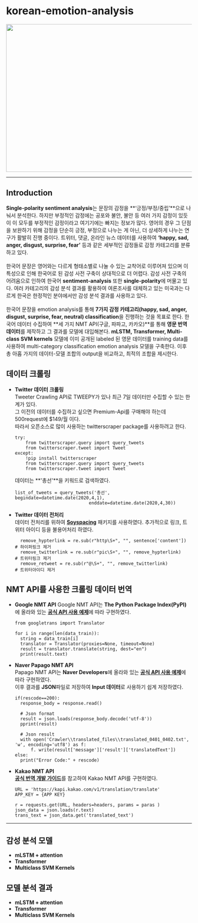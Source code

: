 # korean-emotion-analysis
<div align="center">
  <img src="https://user-images.githubusercontent.com/38775259/81778498-f2ee6c80-952d-11ea-91f3-347ce1ffcadd.jpg" width="600", height="400"></img>
</div>

--------------
## Introduction
**Single-polarity sentiment analysis**는 문장의 감정을 **‘긍정/부정/중립’**으로 나눠서 분석한다. 
하지만 부정적인 감정에는 공포와 불안, 불안 등 여러 가지 감정이 있듯이 이 모두를 부정적인 감정이라고 여기기에는 빠지는 정보가 많다. 
영어의 경우 그 단점을 보완하기 위해 감정을 단순히 긍정, 부정으로 나누는 게 아닌, 더 상세하게 나누는 연구가 활발히 진행 중이다. 
트위터, 댓글, 온라인 뉴스 데이터를 사용하여 **‘happy, sad, anger, disgust, surprise, fear’** 등과 같은 세부적인 감정들로 감정 카테고리를 분류하고 있다.
<br><br>
한국어 문장은 영어와는 다르게 형태소별로 나눌 수 있는 교착어로 이루어져 있으며 이 특성으로 인해 한국어로 된 감성 사전 구축이 상대적으로 더 어렵다.
감성 사전 구축의 어려움으로 인하여 한국어 **sentiment-analysis** 또한 **single-polarity**에 머물고 있다. 
여러 카테고리의 감성 분석 결과를 활용하여 여론조사를 대체하고 있는 미국과는 다르게 한국은 한정적인 분야에서만 감성 분석 결과를 사용하고 있다. 
<br><br>
한국어 문장을 emotion analysis를 통해 **7가지 감정 카테고리(happy, sad, anger, disgust, surprise, fear, neutral) classification**을 진행하는 것을 목표로 한다. 
한국어 데이터 수집하여 **세 가지 NMT API(구글, 파파고, 카카오)**를 통해 **영문 번역 데이터**를 제작하고 그 결과를 모델에 대입해본다. 
**mLSTM, Transformer, Multi-class SVM kernels** 모델에 이미 공개된 labeled 된 영문 데이터를 training data를 사용하여 multi-category classification emotion analysis 모델을 구축한다.
이후 총 아홉 가지의 데이터-모델 조합의 output을 비교하고, 최적의 조합을 제시한다.

## 데이터 크롤링
- **Twitter 데이터 크롤링**<br>
    Tweeter Crawling API로 TWEEPY가 있나 최근 7일 데이터만 수집할 수 있는 한계가 있다.<br>
    그 이전의 데이터를 수집하고 싶으면 Premium-Api를 구매해야 하는데 500request에 $149/월 이다.<br>
    따라서 오픈소스로 많이 사용하는 twitterscraper package를 사용하려고 한다.
    ```
    try:
        from twitterscraper.query import query_tweets
        from twitterscraper.tweet import Tweet
    except:
        !pip install twitterscraper
        from twitterscraper.query import query_tweets
        from twitterscraper.tweet import Tweet
    ```
    데이터는 **'총선'**을 키워드로 검색하였다.
    ```
    list_of_tweets = query_tweets('총선', begindate=datetime.date(2020,4,1), 
                                enddate=datetime.date(2020,4,30))
    ```
- **Twitter 데이터 전처리**<br>
    데이터 전처리를 위하여 [**Soyspacing**](https://github.com/lovit/soyspacing) 패키지를 사용하였다. 추가적으로 링크, 트위터 아이디 등을 불용어처리 하였다.
    ```
      remove_hypterlink = re.sub(r"http\S+", "", sentence['content'])       # 하이퍼링크 제거
      remove_twitterlink = re.sub(r"pic\S+", "", remove_hypterlink)         # 트위터링크 제거
      remove_retweet = re.sub(r"@\S+", "", remove_twitterlink)              # 트위터아이디 제거
    ```

## NMT API를 사용한 크롤링 데이터 번역
- **Google NMT API**
  Google NMT API는 **The Python Package Index(PyPI)** 에 올라와 있는 [**공식 API 사용 예제**](https://pypi.org/project/googletrans/)에 따라 구현하였다.
    ```
    from googletrans import Translator

    for i in range(len(data_train)):
      string = data_train[i]
      translator = Translator(proxies=None, timeout=None)
      result = translator.translate(string, dest="en")
      print(result.text)
    ```
- **Naver Papago NMT API**<br>
  Papago NMT API는 **Naver Developers**에 올라와 있는 [**공식 API 사용 예제**](https://developers.naver.com/docs/nmt/reference)에 따라 구현하였다.<br>
  이후 결과를 **JSON**파일로 저장하여 **Input 데이터**로 사용하기 쉽게 저장하였다.
  ```
  if(rescode==200):
    response_body = response.read()
    
    # Json format
    result = json.loads(response_body.decode('utf-8'))
    pprint(result)

    # Json result  
    with open('Crawler\\translated_files\\translated_0401_0402.txt', 'w', encoding='utf8') as f:
        f. write(result['message']['result']['translatedText'])
  else:
    print("Error Code:" + rescode)
  ```
- **Kakao NMT API**<br>
  [**공식 번역 개발 가이드**](https://developers.kakao.com/docs/latest/ko/translate/dev-guide)를 참고하여 Kakao NMT API를 구현하였다. <br>
  ```
  URL = 'https://kapi.kakao.com/v1/translation/translate'
  APP_KEY = {APP KEY}

  r = requests.get(URL, headers=headers, params = paras )
  json_data = json.loads(r.text)
  trans_text = json_data.get('translated_text')
   ```
-------------
## 감성 분석 모델
- **mLSTM + attention**
- **Transformer**
- **Multiclass SVM Kernels**
## 모델 분석 결과
- **mLSTM + attention**
- **Transformer**
- **Multiclass SVM Kernels**
  
